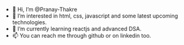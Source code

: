 - 👋 Hi, I’m @Pranay-Thakre
- 👀 I’m interested in html, css, javascript and some latest upcoming technologies.
- 🌱 I’m currently learning reactjs and advanced DSA.
- 📫 You can reach me through github or on linkedin too.

<!---
Pranay-Thakre/Pranay-Thakre is a ✨ special ✨ repository because its `README.md` (this file) appears on your GitHub profile.
You can click the Preview link to take a look at your changes.
--->

